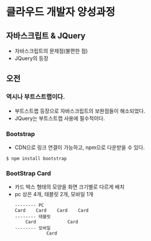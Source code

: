 # 클라우드 개발자 양성과정

## 자바스크립트 & JQuery
* 자바스크립트의 문제점(불편한 점)
* JQuery의 등장

## 오전
### 역시나 부트스트랩이다.
* 부트스트랩 등장으로 자바스크립트의 보완점들이 해소되었다.
* JQuery는 부트스트랩 사용에 필수적이다.

### Bootstrap
* CDN으로 링크 연결이 가능하고, npm으로 다운받을 수 있다.
```
$ npm install bootstrap
```


### BootStrap Card
* 카드 박스 형태의 모양을 화면 크기별로 다르게 배치
* pc 상은 4개, 태블릿 2개, 모바일 1개
    ```
    -------- PC
    Card    Card    Card    Card
    -------- 태블릿
        Card            Card
    -------- 모바일
                Card
    ```
